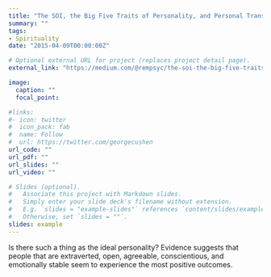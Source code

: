 ```yaml
---
title: "The SOI, the Big Five Traits of Personality, and Personal Transformation"
summary: ""
tags:
- Spirituality
date: "2015-04-09T00:00:00Z"

# Optional external URL for project (replaces project detail page).
external_link: "https://medium.com/@rempsyc/the-soi-the-big-five-traits-of-personality-and-personal-transformation-49cbb0d5625b"

image:
  caption: ""
  focal_point:

#links:
#- icon: twitter
#  icon_pack: fab
#  name: Follow
#  url: https://twitter.com/georgecushen
url_code: ""
url_pdf: ""
url_slides: ""
url_video: ""

# Slides (optional).
#   Associate this project with Markdown slides.
#   Simply enter your slide deck's filename without extension.
#   E.g. `slides = "example-slides"` references `content/slides/example-slides.md`.
#   Otherwise, set `slides = ""`.
slides: example
---
```


Is there such a thing as the ideal personality? Evidence suggests that people that are extraverted, open, agreeable, conscientious, and emotionally stable seem to experience the most positive outcomes.

